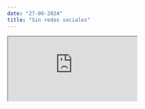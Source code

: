 ```yaml
---
date: "27-06-2024"
title: "Sin redes sociales"
---
```

<iframe src="https://www.youtube.com/embed/Xf9HrO5AsM8" allowfullscreen></iframe>
